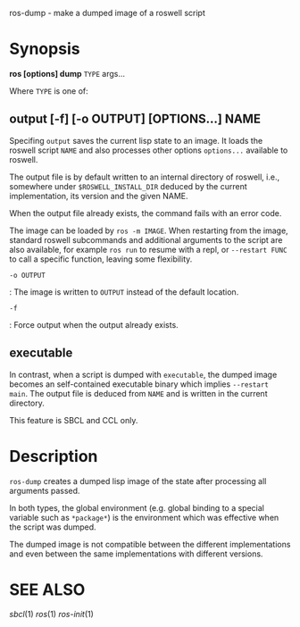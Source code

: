 ros-dump - make a dumped image of a roswell script

# Synopsis

**ros [options] dump** `TYPE` args...

Where `TYPE` is one of:

## output [-f] [-o OUTPUT] [OPTIONS...] NAME

Specifing `output` saves the current lisp state to an image.
It loads the roswell script `NAME` and also processes other options `options...` available to roswell.

The output file is by default written to an internal directory of roswell,
i.e., somewhere under `$ROSWELL_INSTALL_DIR` deduced by the current
implementation, its version and the given NAME.

When the output file already exists, the command fails with an error code.

The image can be loaded by `ros -m IMAGE`. When restarting from the image, standard roswell
subcommands and additional arguments to the script are also available, for
example `ros run` to resume with a repl, or `--restart FUNC` to call a
specific function, leaving some flexibility.

`-o OUTPUT`

  : The image is written to `OUTPUT` instead of the default location.

`-f`

  : Force output when the output already exists.

## executable

In contrast, when a script is dumped with `executable`, the dumped image
becomes an self-contained executable binary which implies `--restart main`.
The output file is deduced from `NAME` and is written in the current directory.

This feature is SBCL and CCL only.

# Description

`ros-dump` creates a dumped lisp image of the state after processing all
arguments passed.

In both types, the global environment (e.g. global binding to a special
variable such as `*package*`) is the environment which was effective when
the script was dumped.

<!-- Fixme: what kind of? this is unnecessarily retracting the users from using this feature -->
<!-- There might be a limitation regarding this feature depending on the lisp -->
<!-- implementation used by roswell at the time of building.   -->

The dumped image is not compatible between the different
implementations and even between the same implementations with
different versions.

<!-- # options -->
<!--  -->
<!-- # Environmental Variables -->

# SEE ALSO
_sbcl_(1) _ros_(1) _ros-init_(1)
